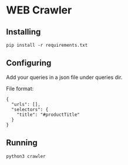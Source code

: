 # WEB Crawler

## Installing 

```
pip install -r requirements.txt
```

## Configuring

Add your queries in a json file under queries dir.

File format:

```
{
  "urls": [],
  "selectors": {
    "title": "#productTitle"
  }
}
```


## Running

```
python3 crawler
```
